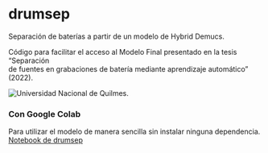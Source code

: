 # drumsep
Separación de baterías a partir de un modelo de Hybrid Demucs. <br />

Código para facilitar el acceso al Modelo Final presentado en la tesis “Separación <br /> de fuentes  en grabaciones de batería mediante aprendizaje automático” (2022).
<p align="left">
<img src="https://euda.unq.edu.ar/wp-content/uploads/2021/05/logos-UNQ-265x65-1.png" alt="Universidad Nacional de Quilmes.">
</p>

### Con Google Colab
Para utilizar el modelo de manera sencilla sin instalar ninguna dependencia. <br />
[Notebook de drumsep](https://colab.research.google.com/drive/14uxUczAYP9EUZLZmA_uWv5I_mDU7iqJS?usp=sharing)
